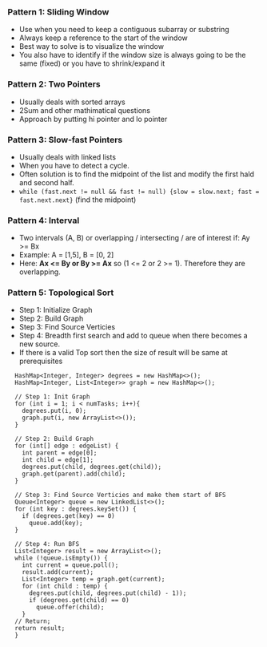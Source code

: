 ### Pattern 1: Sliding Window
* Use when you need to keep a contiguous subarray or substring
* Always keep a reference to the start of the window
* Best way to solve is to visualize the window
* You also have to identify if the window size is always going to be the same (fixed) or you have to shrink/expand it

### Pattern 2: Two Pointers
* Usually deals with sorted arrays
* 2Sum and other mathimatical questions
* Approach by putting hi pointer and lo pointer

### Pattern 3: Slow-fast Pointers
* Usually deals with linked lists
* When you have to detect a cycle.
* Often solution is to find the midpoint of the list and modify the first hald and second half.
* `while (fast.next != null && fast != null) {slow = slow.next; fast = fast.next.next}` (find the midpoint)

### Pattern 4: Interval
* Two intervals (A, B) or overlapping / intersecting / are of interest if: Ay >= Bx
* Example: A = [1,5], B = [0, 2]
* Here: **Ax <= By or By >= Ax** so (1 <= 2 or 2 >= 1). Therefore they are overlapping.

### Pattern 5: Topological Sort
* Step 1: Initialize Graph
* Step 2: Build Graph
* Step 3: Find Source Verticies
* Step 4: Breadth first search and add to queue when there becomes a new source.
* If there is a valid Top sort then the size of result will be same at prerequisites

```
  HashMap<Integer, Integer> degrees = new HashMap<>();
  HashMap<Integer, List<Integer>> graph = new HashMap<>();
  
  // Step 1: Init Graph
  for (int i = 1; i < numTasks; i++){
    degrees.put(i, 0);
    graph.put(i, new ArrayList<>());
  }
  
  // Step 2: Build Graph
  for (int[] edge : edgeList) {
    int parent = edge[0];
    int child = edge[1];
    degrees.put(child, degrees.get(child));
    graph.get(parent).add(child);
  }
  
  // Step 3: Find Source Verticies and make them start of BFS
  Queue<Integer> queue = new LinkedList<>();
  for (int key : degrees.keySet()) {
    if (degrees.get(key) == 0)
      queue.add(key);
  }
  
  // Step 4: Run BFS
  List<Integer> result = new ArrayList<>();
  while (!queue.isEmpty()) {
    int current = queue.poll();
    result.add(current);
    List<Integer> temp = graph.get(current);
    for (int child : temp) {
      degrees.put(child, degrees.put(child) - 1));
      if (degrees.get(child) == 0)
        queue.offer(child);
    }
  // Return;
  return result;
  }
```

